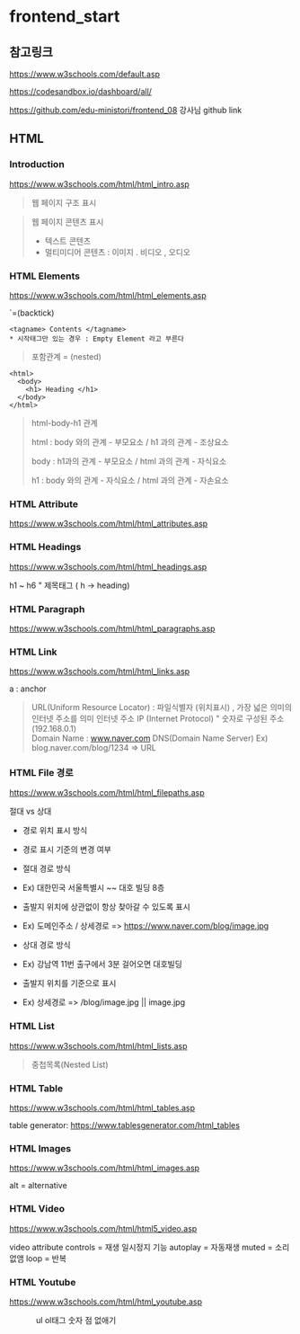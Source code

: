 # frontend_start

## 참고링크
https://www.w3schools.com/default.asp

https://codesandbox.io/dashboard/all/

https://github.com/edu-ministori/frontend_08
강사님 github link

## HTML

### Introduction 

https://www.w3schools.com/html/html_intro.asp

> 웹 페이지 구조 표시
 
> 웹 페이지 콘텐츠 표시
> - 텍스트 콘텐츠
> - 멀티미디어 콘텐츠 : 이미지 . 비디오 , 오디오

### HTML Elements

https://www.w3schools.com/html/html_elements.asp

`=(backtick)
```
<tagname> Contents </tagname>
* 시작태그만 있는 경우 : Empty Element 라고 부른다

```

> 포함관계 = (nested)
```
<html>
  <body>
    <h1> Heading </h1>
  </body>
</html>

```

> html-body-h1 관계
> 
> html : body 와의 관계 - 부모요소 / h1 과의 관계 - 조상요소
> 
> body : h1과의 관계 - 부모요소 / html 과의 관계 - 자식요소
> 
> h1 : body 와의 관계 - 자식요소 / html 과의 관계 - 자손요소

### HTML Attribute

https://www.w3schools.com/html/html_attributes.asp


### HTML Headings

https://www.w3schools.com/html/html_headings.asp

h1 ~ h6 " 제목태그 ( h -> heading)

### HTML Paragraph

https://www.w3schools.com/html/html_paragraphs.asp

### HTML Link

https://www.w3schools.com/html/html_links.asp

a : anchor 

> URL(Uniform Resource Locator) : 파일식별자 (위치표시) ,  가장 넓은 의미의 인터넷 주소를 의미
> 인터넷 주소
> IP (Internet Protocol) " 숫자로 구성된 주소(192.168.0.1)  
> Domain Name : www.naver.com DNS(Domain Name Server)
> Ex) blog.naver.com/blog/1234 => URL

### HTML File 경로

https://www.w3schools.com/html/html_filepaths.asp

절대 vs 상대 
- 경로 위치 표시 방식
- 경로 표시 기준의 변경 여부

- 절대 경로 방식
- Ex) 대한민국 서울특별시 ~~ 대호 빌딩 8층
- 출발지 위치에 상관없이 항상 찾아갈 수 있도록 표시
- Ex) 도메인주소 / 상세경로 => https://www.naver.com/blog/image.jpg

- 상대 경로 방식
- Ex) 강남역 11번 출구에서 3분 걸어오면 대호빌딩
- 출발지 위치를 기준으로 표시
- Ex) 상세경로 => /blog/image.jpg || image.jpg

### HTML List

https://www.w3schools.com/html/html_lists.asp

>중첩목록(Nested List)



### HTML Table

https://www.w3schools.com/html/html_tables.asp
 
table generator: https://www.tablesgenerator.com/html_tables

### HTML Images

https://www.w3schools.com/html/html_images.asp

alt = alternative

### HTML Video

https://www.w3schools.com/html/html5_video.asp

video attribute
controls = 재생 일시정지 기능
autoplay = 자동재생
muted = 소리 없앰
loop = 반복

### HTML Youtube

https://www.w3schools.com/html/html_youtube.asp





<ul class="ulist">
 <ol class="ulist">
  ul ol태그 숫자 점 없애기



